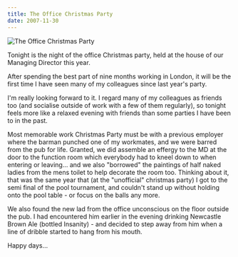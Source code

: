 ```yaml
---
title: The Office Christmas Party
date: 2007-11-30
---
```


![The Office Christmas Party](https://source.unsplash.com/di8ognBauG0/1600x900)

Tonight is the night of the office Christmas party, held at the house of our Managing Director this year.

After spending the best part of nine months working in London, it will be the first time I have seen many of my colleagues since last year's party.

I'm really looking forward to it. I regard many of my colleagues as friends too (and socialise outside of work with a few of them regularly), so tonight feels more like a relaxed evening with friends than some parties I have been to in the past.

Most memorable work Christmas Party must be with a previous employer where the barman punched one of my workmates, and we were barred from the pub for life. Granted, we did assemble an effergy to the MD at the door to the function room which everybody had to kneel down to when entering or leaving... and we also "borrowed" the paintings of half naked ladies from the mens toilet to help decorate the room too. Thinking about it, that was the same year that (at the "unofficial" christmas party) I got to the semi final of the pool tournament, and couldn't stand up without holding onto the pool table - or focus on the balls any more.

We also found the new lad from the office unconscious on the floor outside the pub. I had encountered him earlier in the evening drinking Newcastle Brown Ale (bottled Insanity) - and decided to step away from him when a line of dribble started to hang from his mouth.

Happy days...